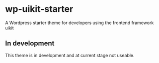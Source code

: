 # wp-uikit-starter

A Wordpress starter theme for developers using the frontend framework uikit

## In development

This theme is in development and at current stage not useable.
